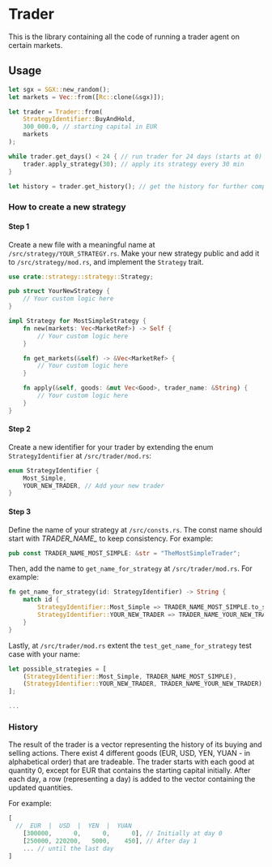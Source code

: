 # Trader

This is the library containing all the code of running a trader
agent on certain markets.

## Usage

```rust
let sgx = SGX::new_random();
let markets = Vec::from([Rc::clone(&sgx)]);

let trader = Trader::from(
    StrategyIdentifier::BuyAndHold,
    300_000.0, // starting capital in EUR
    markets
);

while trader.get_days() < 24 { // run trader for 24 days (starts at 0)
    trader.apply_strategy(30); // apply its strategy every 30 min
}

let history = trader.get_history(); // get the history for further computations
```

### How to create a new strategy

#### Step 1

Create a new file with a meaningful name at `/src/strategy/YOUR_STRATEGY.rs`. Make your
new strategy public and add it to `/src/strategy/mod.rs`, and implement the
`Strategy` trait.

```rust
use crate::strategy::strategy::Strategy;

pub struct YourNewStrategy {
    // Your custom logic here
}

impl Strategy for MostSimpleStrategy {
    fn new(markets: Vec<MarketRef>) -> Self {
        // Your custom logic here
    }

    fn get_markets(&self) -> &Vec<MarketRef> {
        // Your custom logic here
    }

    fn apply(&self, goods: &mut Vec<Good>, trader_name: &String) {
        // Your custom logic here
    }
}
```

#### Step 2

Create a new identifier for your trader by extending the enum 
`StrategyIdentifier` at `/src/trader/mod.rs`:

```rust
enum StrategyIdentifier {
    Most_Simple,
    YOUR_NEW_TRADER, // Add your new trader
}
```

#### Step 3

Define the name of your strategy at `/src/consts.rs`. The const name should
start with *TRADER_NAME_* to keep consistency. For example:

```rust
pub const TRADER_NAME_MOST_SIMPLE: &str = "TheMostSimpleTrader";
```

Then, add the name to `get_name_for_strategy` at `/src/trader/mod.rs`.
For example:

```rust
fn get_name_for_strategy(id: StrategyIdentifier) -> String {
    match id {
        StrategyIdentifier::Most_Simple => TRADER_NAME_MOST_SIMPLE.to_string(),
        StrategyIdentifier::YOUR_NEW_TRADER => TRADER_NAME_YOUR_NEW_TRADER.to_string(), // Add your new trader
    }
}
```

Lastly, at `/src/trader/mod.rs` extent the `test_get_name_for_strategy` test
case with your name:

```rust
let possible_strategies = [
    (StrategyIdentifier::Most_Simple, TRADER_NAME_MOST_SIMPLE),
    (StrategyIdentifier::YOUR_NEW_TRADER, TRADER_NAME_YOUR_NEW_TRADER), // Add your new trader
];

...
```

### History

The result of the trader is a vector representing the history
of its buying and selling actions. There exist 4 different
goods (EUR, USD, YEN, YUAN - in alphabetical order) that are
tradeable. The trader starts with each good at quantity 0,
except for EUR that contains the starting capital initially.
After each day, a row (representing a day) is added to the 
vector containing the updated quantities.

For example:

```rust
[
  //  EUR  |  USD  |  YEN  |  YUAN 
    [300000,      0,      0,      0], // Initially at day 0
    [250000, 220200,   5000,    450], // After day 1
    ... // until the last day
]
```

